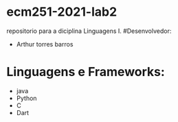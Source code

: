 # ecm251-2021-lab2
repositorio para a diciplina Linguagens I.
#Desenvolvedor:
- Arthur torres barros

# Linguagens e Frameworks:
- java
- Python
- C
- Dart
